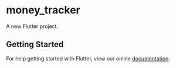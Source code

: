 # money_tracker

A new Flutter project.

## Getting Started

For help getting started with Flutter, view our online
[documentation](https://flutter.io/).
